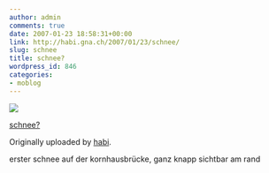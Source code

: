 ```yaml
---
author: admin
comments: true
date: 2007-01-23 18:58:31+00:00
link: http://habi.gna.ch/2007/01/23/schnee/
slug: schnee
title: schnee?
wordpress_id: 846
categories:
- moblog
---
```



 [![](http://farm1.static.flickr.com/105/367203197_7228884437_m.jpg)](http://www.flickr.com/photos/habi/367203197/)
   

 
  [schnee?](http://www.flickr.com/photos/habi/367203197/)
    

  Originally uploaded by [habi](http://www.flickr.com/people/habi/).
 



erster schnee auf der kornhausbrücke, ganz knapp sichtbar am rand
  

